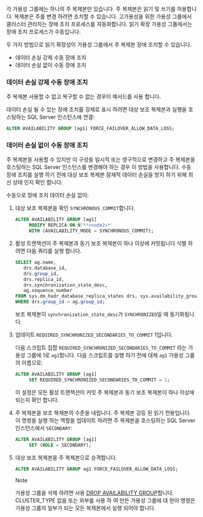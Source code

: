 각 가용성 그룹에는 하나의 주 복제본만 있습니다. 주 복제본은 읽기 및 쓰기를 허용합니다. 복제본은 주를 변경 하려면 조치할 수 있습니다. 고가용성을 위한 가용성 그룹에서 클러스터 관리자는 장애 조치 프로세스를 자동화합니다. 읽기 확장 가용성 그룹에서는 장애 조치 프로세스가 수동입니다. 

두 가지 방법으로 읽기 확장성이 가용성 그룹에서 주 복제본 장애 조치할 수 있습니다.

- 데이터 손실 강제 수동 장애 조치
- 데이터 손실 없이 수동 장애 조치

### <a name="forced-manual-failover-with-data-loss"></a>데이터 손실 강제 수동 장애 조치

주 복제본 사용할 수 없고 복구할 수 없는 경우이 메서드를 사용 합니다. 

데이터 손실 될 수 있는 장애 조치를 강제로 표시 하려면 대상 보조 복제본과 실행을 호스팅하는 SQL Server 인스턴스에 연결:

```SQL
ALTER AVAILABILITY GROUP [ag1] FORCE_FAILOVER_ALLOW_DATA_LOSS;
```

### <a name="manual-failover-without-data-loss"></a>데이터 손실 없이 수동 장애 조치

주 복제본을 사용할 수 있지만 이 구성을 일시적 또는 영구적으로 변경하고 주 복제본을 호스팅하는 SQL Server 인스턴스를 변경해야 하는 경우 이 방법을 사용합니다. 수동 장애 조치를 실행 하기 전에 대상 보조 복제본 잠재적 데이터 손실을 방지 하기 위해 최신 상태 인지 확인 합니다. 

수동으로 장애 조치 데이터 손실 없이:

1. 대상 보조 복제본을 확인 `SYNCHRONOUS_COMMIT`합니다.

   ```SQL
   ALTER AVAILABILITY GROUP [ag1] 
        MODIFY REPLICA ON N'**<node2>*' 
        WITH (AVAILABILITY_MODE = SYNCHRONOUS_COMMIT);
   ```

2. 활성 트랜잭션이 주 복제본과 동기 보조 복제본이 하나 이상에 커밋됩니다 식별 하려면 다음 쿼리를 실행 합니다. 

   ```SQL
   SELECT ag.name, 
      drs.database_id, 
      drs.group_id, 
      drs.replica_id, 
      drs.synchronization_state_desc, 
      ag.sequence_number
   FROM sys.dm_hadr_database_replica_states drs, sys.availability_groups ag
   WHERE drs.group_id = ag.group_id; 
   ```

   보조 복제본이 `synchronization_state_desc`가 `SYNCHRONIZED`일 때 동기화됩니다.

3. 업데이트 `REQUIRED_SYNCHRONIZED_SECONDARIES_TO_COMMIT` 1입니다.

   다음 스크립트 집합 `REQUIRED_SYNCHRONIZED_SECONDARIES_TO_COMMIT` 라는 가용성 그룹에 1로 `ag1`합니다. 다음 스크립트를 실행 하기 전에 대체 `ag1` 가용성 그룹의 이름으로:

   ```SQL
   ALTER AVAILABILITY GROUP [ag1] 
        SET REQUIRED_SYNCHRONIZED_SECONDARIES_TO_COMMIT = 1;
   ```

   이 설정은 모든 활성 트랜잭션이 커밋 주 복제본과 동기 보조 복제본이 하나 이상에 되는지 확인 합니다. 

4. 주 복제본을 보조 복제본의 수준을 내립니다. 주 복제본 강등 된 읽기 전용입니다. 이 명령을 실행 하는 역할을 업데이트 하려면 주 복제본을 호스팅하는 SQL Server 인스턴스에서 `SECONDARY`:

   ```SQL
   ALTER AVAILABILITY GROUP [ag1] 
        SET (ROLE = SECONDARY); 
   ```

5. 대상 보조 복제본을 주 복제본으로 승격합니다. 

   ```SQL
   ALTER AVAILABILITY GROUP ag1 FORCE_FAILOVER_ALLOW_DATA_LOSS; 
   ```  

   > [!NOTE] 
   > 가용성 그룹을 삭제 하려면 사용 [DROP AVAILABILITY GROUP](https://docs.microsoft.com/en-us/sql/t-sql/statements/drop-availability-group-transact-sql)합니다. CLUSTER_TYPE 없음 또는 외부를 사용 하 여 만든 가용성 그룹에 대 한이 명령은 가용성 그룹의 일부가 되는 모든 복제본에서 실행 되어야 합니다.
